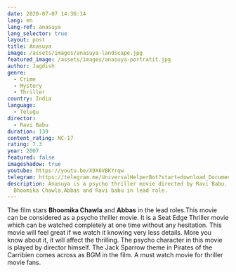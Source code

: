 ```yaml
---
date: 2020-07-07 14:36:14
lang: en
lang-ref: anasuya
lang_selector: true
layout: post
title: Anasuya
image: /assets/images/anasuya-landscape.jpg
featured_image: /assets/images/anasuya-portratit.jpg
author: Jagdish
genre:
  - Crime
  - Mystery
  - Thriller
country: India
language:
  - Telugu
director:
  - Ravi Babu
duration: 139
content_rating: NC-17
rating: 7.3
year: 2007
featured: false
imageshadow: true
youtube: https://youtu.be/X9X6VBKYrqw
telegram: https://telegram.me/UniversalHelperBot?start=download_Document_877
description: Anasuya is a psycho thriller movie directed by Ravi Babu. Starring
  Bhoomika Chawla,Abbas and Ravi babu in lead role.
---
```

The film stars **Bhoomika Chawla** and **Abbas** in the lead roles.This movie can be considered as a psycho thriller movie.
It is a Seat Edge Thriller movie which can be watched completely at one time without any hesitation. This movie will feel great if we watch it knowing very less details. More you know about it, it will affect the thrilling.
The psycho character in this movie is played by director himself.
The Jack Sparrow theme in Pirates of the Carribien comes across as BGM in the film.
A must watch movie for thriller movie fans.